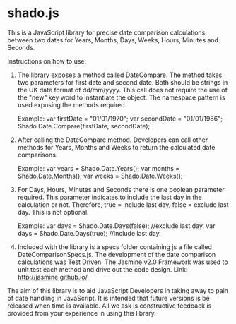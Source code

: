 shado.js
========

This is a JavaScript library for precise date comparison calculations between two dates for Years, Months, Days, Weeks, Hours, Minutes and Seconds.

Instructions on how to use:

1.  The library exposes a method called DateCompare.  The method takes two parameters for first date and second date.  Both     should be strings in the UK date format of dd/mm/yyyy.  This call does not require the use of the "new" key word to         instantiate the object.  The namespace pattern is used exposing the methods required.

    Example: var firstDate = "01/01/1970";
             var secondDate = "01/01/1986";
             Shado.Date.Compare(firstDate, secondDate);  


2.  After calling the DateCompare method.  Developers can call other methods for Years, Months and Weeks to return the          calculated date comparisons.       

    Example: var years = Shado.Date.Years();
             var months = Shado.Date.Months();
             var weeks = Shado.Date.Weeks();
             
3.  For Days, Hours, Minutes and Seconds there is one boolean parameter required.  This parameter indicates to include the      last day in the calculation or not.  Therefore, true = include last day, false = exclude last day.  This is not             optional.

    Example: var days = Shado.Date.Days(false); //exclude last day.
             var days = Shado.Date.Days(true);  //include last day.
             
4.  Included with the library is a specs folder containing js a file called DateComparisonSpecs.js.  The development of the     date comparison calculations was Test Driven.  The Jasmine v2.0 Framework was used to unit test each method and drive       out the code design.  Link: http://jasmine.github.io/

The aim of this library is to aid JavaScript Developers in taking away to pain of date handling in JavaScript.  It is intended that future versions is be released when time is available.  All we ask is constructive feedback is provided from your experience in using this library.
